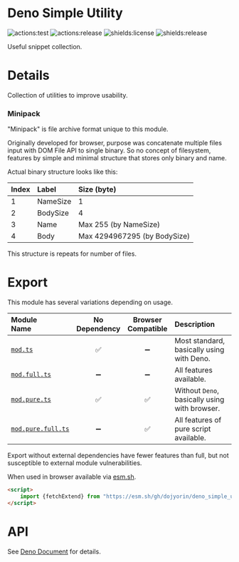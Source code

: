 # **Deno Simple Utility**
![actions:test](https://github.com/dojyorin/deno_simple_utility/actions/workflows/test.yaml/badge.svg)
![actions:release](https://github.com/dojyorin/deno_simple_utility/actions/workflows/release.yaml/badge.svg)
![shields:license](https://img.shields.io/github/license/dojyorin/deno_simple_utility)
![shields:release](https://img.shields.io/github/release/dojyorin/deno_simple_utility)

Useful snippet collection.

# Details
Collection of utilities to improve usability.

### Minipack
"Minipack" is file archive format unique to this module.

Originally developed for browser, purpose was concatenate multiple files input with DOM File API to single binary.
So no concept of filesystem, features by simple and minimal structure that stores only binary and name.

Actual binary structure looks like this:

|Index|Label|Size (byte)|
|:--|:--|:--|
|1|NameSize|1|
|2|BodySize|4|
|3|Name|Max 255 (by NameSize)|
|4|Body|Max 4294967295 (by BodySize)|

This structure is repeats for number of files.

# Export
This module has several variations depending on usage.

|Module<br>Name|No<br>Dependency|Browser<br>Compatible|Description|
|:--|:-:|:-:|:--|
|[`mod.ts`](./mod.ts)|✅|➖|Most standard, basically using with Deno.|
|[`mod.full.ts`](./mod.full.ts)|➖|➖|All features available.|
|[`mod.pure.ts`](./mod.pure.ts)|✅|✅|Without `Deno`, basically using with browser.|
|[`mod.pure.full.ts`](./mod.pure.full.ts)|➖|✅|All features of pure script available.|

Export without external dependencies have fewer features than full, but not susceptible to external module vulnerabilities.

When used in browser available via [esm.sh](https://esm.sh).

```html
<script>
    import {fetchExtend} from "https://esm.sh/gh/dojyorin/deno_simple_utility@version/mod.pure.ts?bundle&target=esnext";
</script>
```

# API
See [Deno Document](https://deno.land/x/simple_utility/mod.ts) for details.